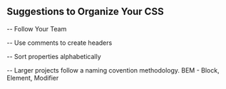 ## Suggestions to Organize Your CSS

-- Follow Your Team

-- Use comments to create headers

-- Sort properties alphabetically

-- Larger projects follow a naming covention methodology. BEM - Block, Element, Modifier
